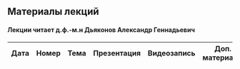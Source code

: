 ## Материалы лекций
#### Лекции читает  д.ф.-м.н Дьяконов Александр Геннадьевич

| Дата | Номер | Тема | Презентация | Видеозапись |  Доп. материалы |  Практическое задание |
| :---: | :---: | --- | --- | --- | --- | --- |
